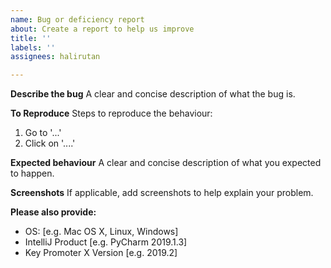 ```yaml
---
name: Bug or deficiency report
about: Create a report to help us improve
title: ''
labels: ''
assignees: halirutan

---
```


**Describe the bug**
A clear and concise description of what the bug is.

**To Reproduce**
Steps to reproduce the behaviour:
1. Go to '...'
2. Click on '....'

**Expected behaviour**
A clear and concise description of what you expected to happen.

**Screenshots**
If applicable, add screenshots to help explain your problem.

**Please also provide:**
 - OS: [e.g. Mac OS X, Linux, Windows]
 - IntelliJ Product [e.g. PyCharm 2019.1.3]
 - Key Promoter X Version [e.g. 2019.2]
